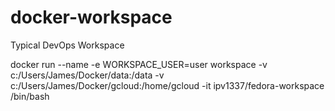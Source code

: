 # docker-workspace
Typical DevOps Workspace

docker run --name -e WORKSPACE_USER=user workspace -v c:/Users/James/Docker/data:/data -v c:/Users/James/Docker/gcloud:/home/gcloud -it ipv1337/fedora-workspace /bin/bash
